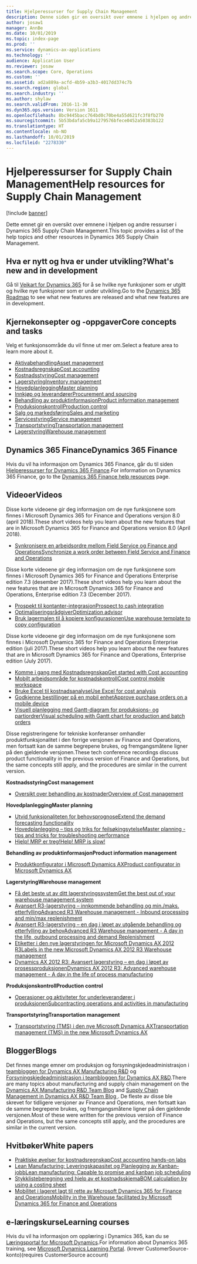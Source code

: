 ```yaml
---
title: Hjelperessurser for Supply Chain Management
description: Denne siden gir en oversikt over emnene i hjelpen og andre ressurser for funksjonene for Supply Chain Management.
author: josaw1
manager: AnnBe
ms.date: 10/01/2019
ms.topic: index-page
ms.prod: ''
ms.service: dynamics-ax-applications
ms.technology: ''
audience: Application User
ms.reviewer: josaw
ms.search.scope: Core, Operations
ms.custom: ''
ms.assetid: ad2a889a-acfd-4b59-a3b3-4017dd374c7b
ms.search.region: global
ms.search.industry: ''
ms.author: shylaw
ms.search.validFrom: 2016-11-30
ms.dyn365.ops.version: Version 1611
ms.openlocfilehash: 8bc9445bacc764bd0c70be4a55d621fc3f8fb270
ms.sourcegitcommit: 5b53bdafa5cb9a1279576bfece0452a50383b122
ms.translationtype: HT
ms.contentlocale: nb-NO
ms.lasthandoff: 10/01/2019
ms.locfileid: "2278330"
---
```

# <a name="help-resources-for-supply-chain-management"></a><span data-ttu-id="55c63-103">Hjelperessurser for Supply Chain Management</span><span class="sxs-lookup"><span data-stu-id="55c63-103">Help resources for Supply Chain Management</span></span>

[!include [banner](includes/banner.md)]

<span data-ttu-id="55c63-104">Dette emnet gir en oversikt over emnene i hjelpen og andre ressurser i Dynamics 365 Supply Chain Management.</span><span class="sxs-lookup"><span data-stu-id="55c63-104">This topic provides a list of the help topics and other resources in Dynamics 365 Supply Chain Management.</span></span> 

## <a name="whats-new-and-in-development"></a><span data-ttu-id="55c63-105">Hva er nytt og hva er under utvikling?</span><span class="sxs-lookup"><span data-stu-id="55c63-105">What's new and in development</span></span>
<span data-ttu-id="55c63-106">Gå til <a href="https://roadmap.dynamics.com/">Veikart for Dynamics 365</a> for å se hvilke nye funksjoner som er utgitt og hvilke nye funksjoner som er under utvikling.</span><span class="sxs-lookup"><span data-stu-id="55c63-106">Go to the <a href="https://roadmap.dynamics.com/">Dynamics 365 Roadmap</a> to see what new features are released and what new features are in development.</span></span> 

## <a name="core-concepts-and-tasks"></a><span data-ttu-id="55c63-107">Kjernekonsepter og -oppgaver</span><span class="sxs-lookup"><span data-stu-id="55c63-107">Core concepts and tasks</span></span>

<span data-ttu-id="55c63-108">Velg et funksjonsområde du vil finne ut mer om.</span><span class="sxs-lookup"><span data-stu-id="55c63-108">Select a feature area to learn more about it.</span></span>

- [<span data-ttu-id="55c63-109">Aktivabehandling</span><span class="sxs-lookup"><span data-stu-id="55c63-109">Asset management</span></span>](asset-management/index.md)
- [<span data-ttu-id="55c63-110">Kostnadsregnskap</span><span class="sxs-lookup"><span data-stu-id="55c63-110">Cost accounting</span></span>](../financials/cost-accounting/cost-accounting-home-page.md)
- [<span data-ttu-id="55c63-111">Kostnadsstyring</span><span class="sxs-lookup"><span data-stu-id="55c63-111">Cost management</span></span>](cost-management/cost-management-home-page.md)  
- [<span data-ttu-id="55c63-112">Lagerstyring</span><span class="sxs-lookup"><span data-stu-id="55c63-112">Inventory management</span></span>](inventory/inventory-home-page.md)
- [<span data-ttu-id="55c63-113">Hovedplanlegging</span><span class="sxs-lookup"><span data-stu-id="55c63-113">Master planning</span></span>](master-planning/master-planning-home-page.md)
- [<span data-ttu-id="55c63-114">Innkjøp og leverandører</span><span class="sxs-lookup"><span data-stu-id="55c63-114">Procurement and sourcing</span></span>](procurement/procurement-sourcing-overview.md)
- [<span data-ttu-id="55c63-115">Behandling av produktinformasjon</span><span class="sxs-lookup"><span data-stu-id="55c63-115">Product information management</span></span>](pim/product-information.md)
- [<span data-ttu-id="55c63-116">Produksjonskontroll</span><span class="sxs-lookup"><span data-stu-id="55c63-116">Production control</span></span>](production-control/production-process-overview.md)
- [<span data-ttu-id="55c63-117">Salg og markedsføring</span><span class="sxs-lookup"><span data-stu-id="55c63-117">Sales and marketing</span></span>](sales-marketing/overview-sales-marketing.md)
- [<span data-ttu-id="55c63-118">Servicestyring</span><span class="sxs-lookup"><span data-stu-id="55c63-118">Service management</span></span>](service-management/service-management-home-page.md)
- [<span data-ttu-id="55c63-119">Transportstyring</span><span class="sxs-lookup"><span data-stu-id="55c63-119">Transportation management</span></span>](transportation/transportation-management-overview.md)
- [<span data-ttu-id="55c63-120">Lagerstyring</span><span class="sxs-lookup"><span data-stu-id="55c63-120">Warehouse management</span></span>](warehousing/warehouse-configuration.md)

## <a name="dynamics-365-finance"></a><span data-ttu-id="55c63-121">Dynamics 365 Finance</span><span class="sxs-lookup"><span data-stu-id="55c63-121">Dynamics 365 Finance</span></span>

<span data-ttu-id="55c63-122">Hvis du vil ha informasjon om Dynamics 365 Finance, går du til siden [Hjelperessurser for Dynamics 365 Finance](../finance/index.md).</span><span class="sxs-lookup"><span data-stu-id="55c63-122">For information on Dynamics 365 Finance, go to the [Dynamics 365 Finance help resources](../finance/index.md) page.</span></span>

## <a name="videos"></a><span data-ttu-id="55c63-123">Videoer</span><span class="sxs-lookup"><span data-stu-id="55c63-123">Videos</span></span>

<span data-ttu-id="55c63-124">Disse korte videoene gir deg informasjon om de nye funksjonene som finnes i Microsoft Dynamics 365 for Finance and Operations versjon 8.0 (april 2018).</span><span class="sxs-lookup"><span data-stu-id="55c63-124">These short videos help you learn about the new features that are in Microsoft Dynamics 365 for Finance and Operations version 8.0 (April 2018).</span></span>

- [<span data-ttu-id="55c63-125">Synkronisere en arbeidsordre mellom Field Service og Finance and Operations</span><span class="sxs-lookup"><span data-stu-id="55c63-125">Synchronize a work order between Field Service and Finance and Operations</span></span>](https://youtu.be/hAB4TDVMjxU)

<span data-ttu-id="55c63-126">Disse korte videoene gir deg informasjon om de nye funksjonene som finnes i Microsoft Dynamics 365 for Finance and Operations Enterprise edition 7.3 (desember 2017).</span><span class="sxs-lookup"><span data-stu-id="55c63-126">These short videos help you learn about the new features that are in Microsoft Dynamics 365 for Finance and Operations, Enterprise edition 7.3 (December 2017).</span></span>

-  [<span data-ttu-id="55c63-127">Prospekt til kontanter-integrasjon</span><span class="sxs-lookup"><span data-stu-id="55c63-127">Prospect to cash integration</span></span>](https://youtu.be/AVV9x5x-XCg) 
-  [<span data-ttu-id="55c63-128">Optimaliseringsrådgiver</span><span class="sxs-lookup"><span data-stu-id="55c63-128">Optimization advisor</span></span>](https://www.youtube.com/watch?v=MRsAzgFCUSQ&t=4s)
-  [<span data-ttu-id="55c63-129">Bruk lagermalen til å kopiere konfigurasjonen</span><span class="sxs-lookup"><span data-stu-id="55c63-129">Use warehouse template to copy configuration</span></span>](https://www.youtube.com/watch?v=K2WIfFlqJYs&feature=youtu.be)

<span data-ttu-id="55c63-130">Disse korte videoene gir deg informasjon om de nye funksjonene som finnes i Microsoft Dynamics 365 for Finance and Operations Enterprise edition (juli 2017).</span><span class="sxs-lookup"><span data-stu-id="55c63-130">These short videos help you learn about the new features that are in Microsoft Dynamics 365 for Finance and Operations, Enterprise edition (July 2017).</span></span>

-  [<span data-ttu-id="55c63-131">Komme i gang med Kostnadsregnskap</span><span class="sxs-lookup"><span data-stu-id="55c63-131">Get started with Cost accounting</span></span>](https://youtu.be/1pUDtJQZ8FU)
-  [<span data-ttu-id="55c63-132">Mobilt arbeidsområde for kostnadskontroll</span><span class="sxs-lookup"><span data-stu-id="55c63-132">Cost control mobile workspace</span></span>](https://youtu.be/imsuTg8rUVk)
-  [<span data-ttu-id="55c63-133">Bruke Excel til kostnadsanalyse</span><span class="sxs-lookup"><span data-stu-id="55c63-133">Use Excel for cost analysis</span></span>](https://youtu.be/-HKHYdClvx8)
-  [<span data-ttu-id="55c63-134">Godkjenne bestillinger på en mobil enhet</span><span class="sxs-lookup"><span data-stu-id="55c63-134">Approve purchase orders on a mobile device</span></span>](https://youtu.be/gZ-gOlJe7H8)
-  [<span data-ttu-id="55c63-135">Visuell planlegging med Gantt-diagram for produksjons- og partiordrer</span><span class="sxs-lookup"><span data-stu-id="55c63-135">Visual scheduling with Gantt chart for production and batch orders</span></span>](https://youtu.be/BtbuShkGj4I)

<span data-ttu-id="55c63-136">Disse registreringene for tekniske konferanser omhandler produktfunksjonalitet i den forrige versjonen av Finance and Operations, men fortsatt kan de samme begrepene brukes, og fremgangsmåtene ligner på den gjeldende versjonen.</span><span class="sxs-lookup"><span data-stu-id="55c63-136">These tech conference recordings discuss product functionality in the previous version of Finance and Operations, but the same concepts still apply, and the procedures are similar in the current version.</span></span> 

<span data-ttu-id="55c63-137">**Kostnadsstyring**</span><span class="sxs-lookup"><span data-stu-id="55c63-137">**Cost management**</span></span>

-  [<span data-ttu-id="55c63-138">Oversikt over behandling av kostnader</span><span class="sxs-lookup"><span data-stu-id="55c63-138">Overview of Cost management</span></span>](https://www.youtube.com/watch?v=vXzlC-mOBcg&feature=youtu.be)

<span data-ttu-id="55c63-139">**Hovedplanlegging**</span><span class="sxs-lookup"><span data-stu-id="55c63-139">**Master planning**</span></span>

-  [<span data-ttu-id="55c63-140">Utvid funksjonaliteten for behovsprognose</span><span class="sxs-lookup"><span data-stu-id="55c63-140">Extend the demand forecasting functionality</span></span>](https://www.youtube.com/watch?v=4OIKIXLiNjI&feature=youtu.be)
-  [<span data-ttu-id="55c63-141">Hovedplanlegging – tips og triks for feilsøkingsytelse</span><span class="sxs-lookup"><span data-stu-id="55c63-141">Master planning - tips and tricks for troubleshooting performance</span></span>](https://youtu.be/7v8BPmEs9Dg)
-  [<span data-ttu-id="55c63-142">Hjelp! MRP er treg!</span><span class="sxs-lookup"><span data-stu-id="55c63-142">Help! MRP is slow!</span></span>](https://youtu.be/RLXybx20B5o)

<span data-ttu-id="55c63-143">**Behandling av produktinformasjon**</span><span class="sxs-lookup"><span data-stu-id="55c63-143">**Product information management**</span></span>

-  [<span data-ttu-id="55c63-144">Produktkonfigurator i Microsoft Dynamics AX</span><span class="sxs-lookup"><span data-stu-id="55c63-144">Product configurator in Microsoft Dynamics AX</span></span>](https://youtu.be/zotrj3SbCl4)

<span data-ttu-id="55c63-145">**Lagerstyring**</span><span class="sxs-lookup"><span data-stu-id="55c63-145">**Warehouse management**</span></span> 

<!---  [Process inbound ASNs in Warehouse management](https://mix.office.com/watch/wpf78tr7rjuh)-->  
-  [<span data-ttu-id="55c63-146">Få det beste ut av ditt lagerstyringssystem</span><span class="sxs-lookup"><span data-stu-id="55c63-146">Get the best out of your warehouse management system</span></span>](https://www.youtube.com/watch?v=--_didmZKHo&t=10s)
-  [<span data-ttu-id="55c63-147">Avansert R3-lagerstyring – innkommende behandling og min./maks. etterfylling</span><span class="sxs-lookup"><span data-stu-id="55c63-147">Advanced R3 Warehouse management - Inbound processing and min/max replenishment</span></span>](https://www.youtube.com/watch?v=z5_V5Eqlf5M&t=48s)
-  [<span data-ttu-id="55c63-148">Avansert R3-lagerstyring – en dag i løpet av utgående behandling og etterfylling av behov</span><span class="sxs-lookup"><span data-stu-id="55c63-148">Advanced R3 Warehouse management - A day in the life, outbound processing and demand Replenishment</span></span>](https://youtu.be/Og0gLlVp7jA)
-  [<span data-ttu-id="55c63-149">Etiketter i den nye lagerstyringen for Microsoft Dynamics AX 2012 R3</span><span class="sxs-lookup"><span data-stu-id="55c63-149">Labels in the new Microsoft Dynamics AX 2012 R3 Warehouse management</span></span>](https://youtu.be/5w1MngVchBA)
-  [<span data-ttu-id="55c63-150">Dynamics AX 2012 R3: Avansert lagerstyring – en dag i løpet av prosessproduksjonen</span><span class="sxs-lookup"><span data-stu-id="55c63-150">Dynamics AX 2012 R3: Advanced warehouse management - A day in the life of process manufacturing</span></span>](https://www.youtube.com/embed/QUxXUrN-7n4)

<span data-ttu-id="55c63-151">**Produksjonskontroll**</span><span class="sxs-lookup"><span data-stu-id="55c63-151">**Production control**</span></span>

-  [<span data-ttu-id="55c63-152">Operasjoner og aktiviteter for underleverandører i produksjonen</span><span class="sxs-lookup"><span data-stu-id="55c63-152">Subcontracting operations and activities in manufacturing</span></span>](https://youtu.be/y1jrd3A_k70)

<span data-ttu-id="55c63-153">**Transportstyring**</span><span class="sxs-lookup"><span data-stu-id="55c63-153">**Transportation management**</span></span>

-  [<span data-ttu-id="55c63-154">Transportstyring (TMS) i den nye Microsoft Dynamics AX</span><span class="sxs-lookup"><span data-stu-id="55c63-154">Transportation management (TMS) in the new Microsoft Dynamics AX</span></span>](https://youtu.be/jgmTgJIgEFQ)

## <a name="blogs"></a><span data-ttu-id="55c63-155">Blogger</span><span class="sxs-lookup"><span data-stu-id="55c63-155">Blogs</span></span>
<span data-ttu-id="55c63-156">Det finnes mange emner om produksjon og forsyningskjedeadministrasjon i <a href="https://blogs.msdn.microsoft.com/axmfg/">teambloggen for Dynamics AX Manufacturing R&D</a> og <a href="https://blogs.msdn.microsoft.com/dynamicsaxscm/">Forsyningskjedeadministrasjon i teambloggen for Dynamics AX R&D</a>.</span><span class="sxs-lookup"><span data-stu-id="55c63-156">There are many topics about manufacturing and supply chain management on the <a href="https://blogs.msdn.microsoft.com/axmfg/">Dynamics AX Manufacturing R&D Team Blog</a> and <a href="https://blogs.msdn.microsoft.com/dynamicsaxscm/">Supply Chain Management in Dynamics AX R&D Team Blog </a>.</span></span> <span data-ttu-id="55c63-157">De fleste av disse ble skrevet for tidligere versjoner av Finance and Operations, men fortsatt kan de samme begrepene brukes, og fremgangsmåtene ligner på den gjeldende versjonen.</span><span class="sxs-lookup"><span data-stu-id="55c63-157">Most of these were written for the previous version of Finance and Operations, but the same concepts still apply, and the procedures are similar in the current version.</span></span> 

## <a name="white-papers"></a><span data-ttu-id="55c63-158">Hvitbøker</span><span class="sxs-lookup"><span data-stu-id="55c63-158">White papers</span></span>
-  <span data-ttu-id="55c63-159"><a href="https://mbs.microsoft.com/customersource/northamerica/AX/learning/documentation/white-papers/msd365optgtstcostacc/">Praktiske øvelser for kostnadsregnskap</a></span><span class="sxs-lookup"><span data-stu-id="55c63-159"><a href="https://mbs.microsoft.com/customersource/northamerica/AX/learning/documentation/white-papers/msd365optgtstcostacc/">Cost accounting hands-on labs</a></span></span> 
-  <span data-ttu-id="55c63-160"><a href="https://mbs.microsoft.com/customersource/northamerica/AX/learning/documentation/white-papers/leanmanufkanban365opt/">Lean Manufacturing: Leveringskapasitet og Planlegging av Kanban-jobb</a></span><span class="sxs-lookup"><span data-stu-id="55c63-160"><a href="https://mbs.microsoft.com/customersource/northamerica/AX/learning/documentation/white-papers/leanmanufkanban365opt/">Lean manufacturing: Capable to promise and kanban job scheduling</a></span></span> 
-  <span data-ttu-id="55c63-161"><a href="https://mbs.microsoft.com/customersource/northamerica/AX/learning/documentation/white-papers/365operationsbomcalsheet/">Stykklisteberegning ved hjelp av et kostnadsskjema</a></span><span class="sxs-lookup"><span data-stu-id="55c63-161"><a href="https://mbs.microsoft.com/customersource/northamerica/AX/learning/documentation/white-papers/365operationsbomcalsheet/">BOM calculation by using a costing sheet</a></span></span>
-  <span data-ttu-id="55c63-162"><a href="https://mbs.microsoft.com/customersource/northamerica/365Enterprise/learning/documentation/white-papers/MobilityWarehouse/">Mobilitet i lageret lagt til rette av Microsoft Dynamics 365 for Finance and Operations</a></span><span class="sxs-lookup"><span data-stu-id="55c63-162"><a href="https://mbs.microsoft.com/customersource/northamerica/365Enterprise/learning/documentation/white-papers/MobilityWarehouse/">Mobility in the Warehouse facilitated by Microsoft Dynamics 365 for Finance and Operations</a></span></span>

## <a name="elearning-courses"></a><span data-ttu-id="55c63-163">e-læringskurs</span><span class="sxs-lookup"><span data-stu-id="55c63-163">eLearning courses</span></span>
<span data-ttu-id="55c63-164">Hvis du vil ha informasjon om opplæring i Dynamics 365, kan du se <a href="https://mbspartner.microsoft.com/AX/LearningPlans/">Læringsportal for Microsoft Dynamics</a>.</span><span class="sxs-lookup"><span data-stu-id="55c63-164">For information about Dynamics 365 training, see <a href="https://mbspartner.microsoft.com/AX/LearningPlans/"> Microsoft Dynamics Learning Portal</a>.</span></span> <span data-ttu-id="55c63-165">(krever CustomerSource-konto)</span><span class="sxs-lookup"><span data-stu-id="55c63-165">(requires CustomerSource account)</span></span> 


